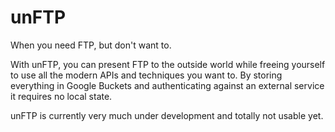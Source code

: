 # unFTP

When you need FTP, but don't want to.

With unFTP, you can present FTP to the outside world while freeing yourself to use all the modern APIs and techniques you want to.
By storing everything in Google Buckets and authenticating against an external service it requires no local state.

unFTP is currently very much under development and totally not usable yet.
